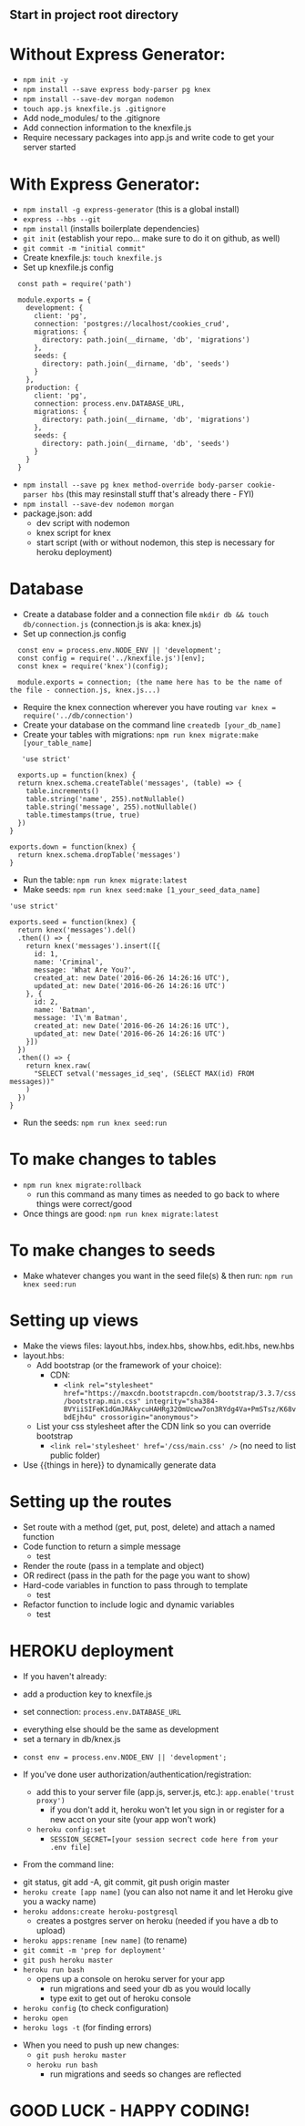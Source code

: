 ## Start in project root directory

# Without Express Generator:
- `npm init -y`
- `npm install --save express body-parser pg knex`
- `npm install --save-dev morgan nodemon`
- `touch app.js knexfile.js .gitignore`
- Add node_modules/ to the .gitignore
- Add connection information to the knexfile.js
- Require necessary packages into app.js and write code to get your server started

# With Express Generator:
- `npm install -g express-generator` (this is a global install)
- `express --hbs --git`
- `npm install` (installs boilerplate dependencies)
- `git init` (establish your repo... make sure to do it on github, as well)
- `git commit -m "initial commit"`
- Create knexfile.js: `touch knexfile.js`
- Set up knexfile.js config
```
  const path = require('path')

  module.exports = {
    development: {
      client: 'pg',
      connection: 'postgres://localhost/cookies_crud',
      migrations: {
        directory: path.join(__dirname, 'db', 'migrations')
      },
      seeds: {
        directory: path.join(__dirname, 'db', 'seeds')
      }
    },
    production: {
      client: 'pg',
      connection: process.env.DATABASE_URL,
      migrations: {
        directory: path.join(__dirname, 'db', 'migrations')
      },
      seeds: {
        directory: path.join(__dirname, 'db', 'seeds')
      }
    }
  }
```

- `npm install --save pg knex method-override body-parser cookie-parser hbs` (this may resinstall stuff that's already there - FYI)
- `npm install --save-dev nodemon morgan` 
- package.json: add 
  * dev script with nodemon
  * knex script for knex
  * start script (with or without nodemon, this step is necessary for heroku deployment) 

# Database
- Create a database folder and a connection file
   `mkdir db && touch db/connection.js` (connection.js is aka: knex.js)
- Set up connection.js config
```
  const env = process.env.NODE_ENV || 'development';
  const config = require('../knexfile.js')[env];
  const knex = require('knex')(config);

  module.exports = connection; (the name here has to be the name of the file - connection.js, knex.js...)
```

- Require the knex connection wherever you have routing
   `var knex = require('../db/connection')`
- Create your database on the command line
   `createdb [your_db_name]`
- Create your tables with migrations: `npm run knex migrate:make [your_table_name]`
```
   'use strict'

  exports.up = function(knex) {
  return knex.schema.createTable('messages', (table) => {
    table.increments()
    table.string('name', 255).notNullable()
    table.string('message', 255).notNullable()
    table.timestamps(true, true)
  })
}

exports.down = function(knex) {
  return knex.schema.dropTable('messages')
}
```

- Run the table: `npm run knex migrate:latest`
- Make seeds: `npm run knex seed:make [1_your_seed_data_name]`
```
'use strict'

exports.seed = function(knex) {
  return knex('messages').del()
  .then(() => {
    return knex('messages').insert([{
      id: 1,
      name: 'Criminal',
      message: 'What Are You?',
      created_at: new Date('2016-06-26 14:26:16 UTC'),
      updated_at: new Date('2016-06-26 14:26:16 UTC')
    }, {
      id: 2,
      name: 'Batman',
      message: 'I\'m Batman',
      created_at: new Date('2016-06-26 14:26:16 UTC'),
      updated_at: new Date('2016-06-26 14:26:16 UTC')
    }])
  })
  .then(() => {
    return knex.raw(
      "SELECT setval('messages_id_seq', (SELECT MAX(id) FROM messages))"
    )
  })
}
```

- Run the seeds: `npm run knex seed:run`

# To make changes to tables
- `npm run knex migrate:rollback`
  * run this command as many times as needed to go back to where things were correct/good
- Once things are good: `npm run knex migrate:latest`

# To make changes to seeds
- Make whatever changes you want in the seed file(s) & then run: `npm run knex seed:run`


# Setting up views
- Make the views files: layout.hbs, index.hbs, show.hbs, edit.hbs, new.hbs
- layout.hbs:  
  * Add bootstrap (or the framework of your choice): 
    * CDN: 
      * `<link rel="stylesheet" href="https://maxcdn.bootstrapcdn.com/bootstrap/3.3.7/css/bootstrap.min.css" integrity="sha384-BVYiiSIFeK1dGmJRAkycuHAHRg32OmUcww7on3RYdg4Va+PmSTsz/K68vbdEjh4u" crossorigin="anonymous">`
  * List your css stylesheet after the CDN link so you can override bootstrap
    * `<link rel='stylesheet' href='/css/main.css' />` (no need to list public folder)
- Use {{things in here}} to dynamically generate data

# Setting up the routes
- Set route with a method (get, put, post, delete) and attach a named function
- Code function to return a simple message
  * test
- Render the route (pass in a template and object)
- OR redirect (pass in the path for the page you want to show)
- Hard-code variables in function to pass through to template
  - test
- Refactor function to include logic and dynamic variables
  - test


# HEROKU deployment

- If you haven't already:
 * add a production key to knexfile.js
  - set connection: `process.env.DATABASE_URL`
 * everything else should be the same as development
 * set a ternary in db/knex.js
  - `const env = process.env.NODE_ENV || 'development';`
    
- If you've done user authorization/authentication/registration:
  * add this to your server file (app.js, server.js, etc.): `app.enable('trust proxy')`
    * if you don't add it, heroku won't let you sign in or register for a new acct on your site (your app won't work)
  * `heroku config:set`
    - `SESSION_SECRET=[your session secrect code here from your .env file]`

- From the command line:
 * git status, git add -A, git commit, git push origin master
 * `heroku create [app name]` (you can also not name it and let Heroku give you a wacky name)
 * `heroku addons:create heroku-postgresql`
    - creates a postgres server on heroku (needed if you have a db to upload)
 * `heroku apps:rename [new name]` (to rename)
 * `git commit -m 'prep for deployment'`
 * `git push heroku master`
 * `heroku run bash`
   - opens up a console on heroku server for your app
      - run migrations and seed your db as you would locally
      - type exit to get out of heroku console
 * `heroku config` (to check configuration)
 * `heroku open`
 * `heroku logs -t` (for finding errors)

- When you need to push up new changes:
  * `git push heroku master`
  * `heroku run bash`
    - run migrations and seeds so changes are reflected

# GOOD LUCK - HAPPY CODING!

